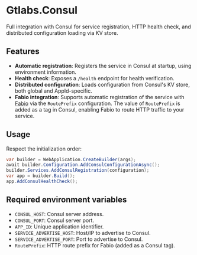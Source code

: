 # Gtlabs.Consul

Full integration with Consul for service registration, HTTP health check, and distributed configuration loading via KV store.

## Features

- **Automatic registration**: Registers the service in Consul at startup, using environment information.
- **Health check**: Exposes a `/health` endpoint for health verification.
- **Distributed configuration**: Loads configuration from Consul's KV store, both global and AppId-specific.
- **Fabio integration**: Supports automatic registration of the service with [Fabio](https://github.com/fabiolb/fabio) via the `RoutePrefix` configuration. The value of `RoutePrefix` is added as a tag in Consul, enabling Fabio to route HTTP traffic to your service.

## Usage
Respect the initialization order:
```csharp
var builder = WebApplication.CreateBuilder(args);
await builder.Configuration.AddConsulConfigurationAsync();
builder.Services.AddConsulRegistration(configuration);
var app = builder.Build();
app.AddConsulHealthCheck();
```

## Required environment variables

- `CONSUL_HOST`: Consul server address.
- `CONSUL_PORT`: Consul server port.
- `APP_ID`: Unique application identifier.
- `SERVICE_ADVERTISE_HOST`: Host/IP to advertise to Consul.
- `SERVICE_ADVERTISE_PORT`: Port to advertise to Consul.
- `RoutePrefix`: HTTP route prefix for Fabio (added as a Consul tag).

